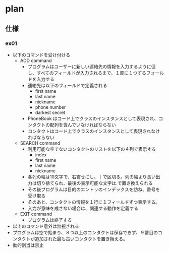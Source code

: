 # plan

## 仕様

### ex01
- 以下のコマンドを受け付ける
  - ADD command
    - プログラムはユーザーに新しい連絡先の情報を入力するように促し、すべてのフィールドが入力されるまで、１度に１つずるフォールドを入力する
    - 連絡先は以下のフィールドで定義される
      - first name
      - last name
      - nickname
      - phone number
      - darkest secret
    - PhoneBook はコード上でクラスのインスタンスとして表現され、コンタクトの配列を含んでいなければならない
    - コンタクトはコード上でクラスのインスタンスとして表現されなければならない
  - SEARCH command
    - 利用可能な空でないコンタクトのリストを以下の４列で表示する
      - index
      - first name
      - last name
      - nickname
    - 各列の幅は10文字で、右寄せにし、｜で区切る。列の幅より長い出力は切り捨てられ、最後の表示可能な文字は.で置き換えられる
    - その後プログラムは目的のエントリのインデックスを訪ね、番号を受け取る
    - そのあと、コンタクトの情報を１行に１フィールドずつ表示する。
    - 入力が意味を成さない場合は、関連する動作を定義する
  - EXIT command
    - プログラムは終了する
- 以上のコマンド意外は無視される
- プログラムは空で始まり、８つ以上のコンタクトは保存できず、９番目のコンタクトが追加された最も古いコンタクトを置き換える。
- 動的割当は禁止